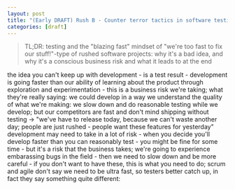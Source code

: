 ```yaml
---
layout: post
title: "(Early DRAFT) Rush B - Counter terror tactics in software testing"
categories: [draft]
---
```


> TL;DR: testing and the "blazing fast" mindset of "we're too fast to fix our stuff!"-type of rushed software projects: why it's a bad idea, and why it's a conscious business risk and what it leads to at the end


the idea you can't keep up with development - is a test result - development is going faster than our ability of learning about the product through exploration and experimentation - this is a business risk we're taking;
what they're really saying: we could develop in a way we understand the quality of what we're making: we slow down and do reasonable testing while we develop; but our competitors are fast and don't mind shipping without testing -> "we've have to release today, because we can't waste another day; people are just rushed - people want these features for yesterday"
development may need to take in a lot of risk - when you decide you'll develop faster than you can reasonably test - you might be fine for some time - but it's a risk that the business takes;
we're going to experience embarassing bugs in the field - then we need to slow down and be more careful - if you don't want to have these, this is what you need to do;
scrum and agile don't say we need to be ultra fast, so testers better catch up, in fact they say something quite different:
